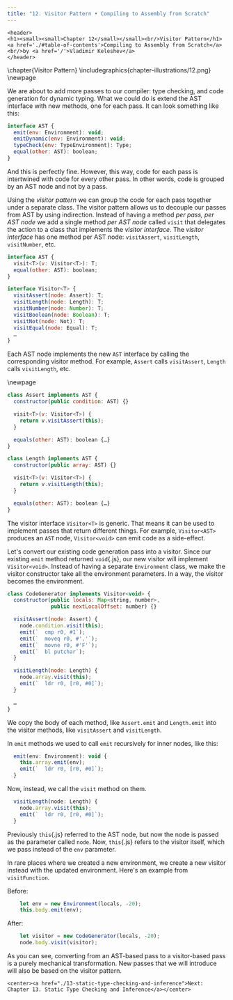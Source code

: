 ```yaml
---
title: "12. Visitor Pattern • Compiling to Assembly from Scratch"
---
```


```{=html}
<header>
<h1><small><small>Chapter 12</small></small><br/>Visitor Pattern</h1>
<a href='./#table-of-contents'>Compiling to Assembly from Scratch</a>
<br/>by <a href='/'>Vladimir Keleshev</a>
</header>
```

\chapter{Visitor Pattern}
\includegraphics{chapter-illustrations/12.png}
\newpage

We are about to add more passes to our compiler: type checking, and code generation for dynamic typing.
What we could do is extend the AST interface with new methods, one for each pass.
It can look something like this:

```js
interface AST {
  emit(env: Environment): void;
  emitDynamic(env: Environment): void;
  typeCheck(env: TypeEnvironment): Type;
  equal(other: AST): boolean;
}
```

And this is perfectly fine.
However, this way, code for each pass is intertwined with code for every other pass.
In other words, code is grouped by an AST node and not by a pass.

Using the *visitor pattern* we can group the code for each pass together under a separate class.
The visitor pattern allows us to decouple our passes from AST by using indirection.
Instead of having a method *per pass, per AST node* we add a single method *per AST node* called `visit` that delegates the action to a class that implements the *visitor interface*.
The *visitor interface* has one method per AST node: `visitAssert`, `visitLength`, `visitNumber`, etc.

```js
interface AST {
  visit<T>(v: Visitor<T>): T;
  equal(other: AST): boolean;
}

interface Visitor<T> {
  visitAssert(node: Assert): T;
  visitLength(node: Length): T;
  visitNumber(node: Number): T;
  visitBoolean(node: Boolean): T;
  visitNot(node: Not): T;
  visitEqual(node: Equal): T;
  …
}
```

Each AST node implements the new `AST` interface by calling the corresponding visitor method.
For example, `Assert` calls `visitAssert`, `Length` calls `visitLength`, etc.

\newpage

```js
class Assert implements AST {
  constructor(public condition: AST) {}

  visit<T>(v: Visitor<T>) {
    return v.visitAssert(this);
  }

  equals(other: AST): boolean {…}
}

class Length implements AST {
  constructor(public array: AST) {}

  visit<T>(v: Visitor<T>) {
    return v.visitLength(this);
  }

  equals(other: AST): boolean {…}
}
```

The visitor interface `Visitor<T>` is generic.
That means it can be used to implement passes that return different things.
For example, `Visitor<AST>` produces an `AST` node, `Visitor<void>` can emit code as a side-effect.

Let's convert our existing code generation pass into a visitor.
Since our existing `emit` method returned `void`{.js}, our new visitor will implement `Visitor<void>`.
Instead of having a separate `Environment` class, we make the visitor constructor take all the environment parameters.
In a way, the visitor becomes the environment.

```js
class CodeGenerator implements Visitor<void> {
  constructor(public locals: Map<string, number>,
              public nextLocalOffset: number) {}

  visitAssert(node: Assert) {
    node.condition.visit(this);
    emit(`  cmp r0, #1`);
    emit(`  moveq r0, #'.'`);
    emit(`  movne r0, #'F'`);
    emit(`  bl putchar`);
  }

  visitLength(node: Length) {
    node.array.visit(this);
    emit(`  ldr r0, [r0, #0]`);
  }

  …
}
```

We copy the body of each method, like `Assert.emit` and `Length.emit` into the visitor methods, like `visitAssert` and `visitLength`.

In `emit` methods we used to call `emit` recursively for inner nodes, like this:

```js
  emit(env: Environment): void {
    this.array.emit(env);
    emit(`  ldr r0, [r0, #0]`);
  }
```

Now, instead, we call the `visit` method on them.

```js
  visitLength(node: Length) {
    node.array.visit(this);
    emit(`  ldr r0, [r0, #0]`);
  }
```

Previously `this`{.js} referred to the AST node, but now the node is passed as the parameter called `node`.
Now, `this`{.js} refers to the visitor itself, which we pass instead of the `env` parameter.

In rare places where we created a new environment, we create a new visitor instead with the updated environment.
Here's an example from `visitFunction`.

Before:

```js
    let env = new Environment(locals, -20);
    this.body.emit(env);
```

After:

```js
    let visitor = new CodeGenerator(locals, -20);
    node.body.visit(visitor);
```

As you can see, converting from an AST-based pass to a visitor-based pass is a purely mechanical transformation.
New passes that we will introduce will also be based on the visitor pattern.

<!--- print layout

> **Note:**
>
> If you are using a functional programming language you might notice that the visitor pattern corresponds to pattern matching.

-->


```{=html}
<center><a href="./13-static-type-checking-and-inference">Next: Chapter 13. Static Type Checking and Inference</a></center>
```
